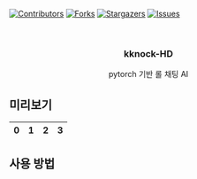  <div id="top"></div>

[![Contributors][contributors-shield]][contributors-url]
[![Forks][forks-shield]][forks-url]
[![Stargazers][stars-shield]][stars-url]
[![Issues][issues-shield]][issues-url]

<!-- PROJECT LOGO -->
<br />
<div align="center">
  <a href="https://github.com/kwon99/lolchat">
    <!--<img src="images/readme_logo.png" alt="Logo" width="400" height="80">-->
  </a>

  <h3 align="center">kknock-HD</h3>

  <p align="center">
  pytorch 기반 롤 채팅 AI
  <br />
  </p>
</div>

## 미리보기

|  0  |  1  |  2  |  3  |
| :-: | :-: | :-: | :-: |

## 사용 방법

<!-- MARKDOWN LINKS & IMAGES -->
<!-- https://www.markdownguide.org/basic-syntax/#reference-style-links -->

[contributors-shield]: https://img.shields.io/github/contributors/kwon99/lolchat.svg?style=for-the-badge
[contributors-url]: https://github.com/kwon99/lolchat/graphs/contributors
[forks-shield]: https://img.shields.io/github/forks/kwon99/lolchat.svg?style=for-the-badge
[forks-url]: https://github.com/kwon99/lolchat/network/members
[stars-shield]: https://img.shields.io/github/stars/kwon99/lolchat.svg?style=for-the-badge
[stars-url]: https://github.com/kwon99/lolchat/stargazers
[issues-shield]: https://img.shields.io/github/issues/kwon99/lolchat.svg?style=for-the-badge
[issues-url]: https://github.com/kwon99/lolchat/issues
[license-shield]: https://img.shields.io/github/license/kwon99/lolchat.svg?style=for-the-badge
[license-url]: https://github.com/kwon99/lolchat/blob/master/LICENSE.txt
